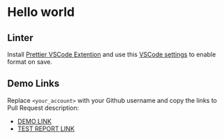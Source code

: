 # Hello world


## Linter

Install [Prettier VSCode Extention](https://marketplace.visualstudio.com/items?itemName=esbenp.prettier-vscode)
and use this [VSCode settings](https://mate-academy.github.io/fe-program/tools/vscode/settings.json) to enable format on save.

## Demo Links

Replace `<your_account>` with your Github username and copy the links to Pull Request description:
- [DEMO LINK](https://Mgteixeira2112.github.io/layout_hello-world/)
- [TEST REPORT LINK](https://Mgteixeira2112.github.io/layout_hello-world/report/html_report/)
